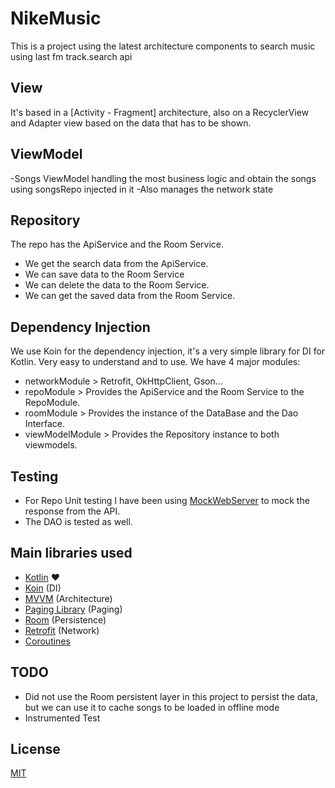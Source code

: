 # NikeMusic
This is a project using the latest architecture components to search music using last fm track.search api

## View
It's based in a [Activity - Fragment] architecture, also on a RecyclerView and Adapter view based on the data that has to be shown.

## ViewModel
-Songs ViewModel handling the most business logic and obtain the songs using songsRepo injected in it
-Also manages the network state

## Repository
The repo has the ApiService and the Room Service. 
- We get the search data from the ApiService.
- We can save data to the Room Service
- We can delete the data to the Room Service.
- We can get the saved data from the Room Service.

## Dependency Injection
We use Koin for the dependency injection, it's a very simple library for DI for Kotlin. Very easy to understand and to use.
We have 4 major modules:
- networkModule > Retrofit, OkHttpClient, Gson...
- repoModule > Provides the ApiService and the Room Service to the RepoModule.
- roomModule > Provides the instance of the DataBase and the Dao Interface.
- viewModelModule > Provides the Repository instance to both viewmodels.

## Testing
- For Repo Unit testing I have been using [MockWebServer](https://github.com/square/okhttp/tree/master/mockwebserver) to mock the response from the API.
- The DAO is tested as well.

## Main libraries used
- [Kotlin](https://kotlinlang.org/docs/reference/) :heart:
- [Koin](https://github.com/InsertKoinIO/koin) (DI)
- [MVVM](https://developer.android.com/jetpack/docs/guide) (Architecture)
- [Paging Library](https://developer.android.com/topic/libraries/architecture/paging) (Paging)
- [Room](https://developer.android.com/topic/libraries/architecture/room) (Persistence)
- [Retrofit](https://square.github.io/retrofit/) (Network)
- [Coroutines](https://developer.android.com/kotlin/coroutines)

## TODO
- Did not use the Room persistent layer in this project to persist the data, but we can use it to cache songs to be loaded in offline mode
- Instrumented Test

## License
[MIT](https://choosealicense.com/licenses/mit/)
